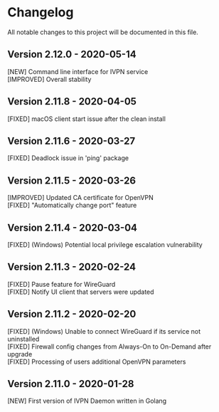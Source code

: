 # Changelog

All notable changes to this project will be documented in this file.

## Version 2.12.0 - 2020-05-14

[NEW] Command line interface for IVPN service  
[IMPROVED] Overall stability  

## Version 2.11.8 - 2020-04-05

[FIXED] macOS client start issue after the clean install

## Version 2.11.6 - 2020-03-27

[FIXED] Deadlock issue in 'ping' package

## Version 2.11.5 - 2020-03-26

[IMPROVED] Updated CA certificate for OpenVPN  
[FIXED] "Automatically change port" feature

## Version 2.11.4 - 2020-03-04

[FIXED] (Windows) Potential local privilege escalation vulnerability

## Version 2.11.3 - 2020-02-24

[FIXED] Pause feature for WireGuard  
[FIXED] Notify UI client that servers were updated

## Version 2.11.2 - 2020-02-20

[FIXED] (Windows) Unable to connect WireGuard if its service not uninstalled  
[FIXED] Firewall config changes from Always-On to On-Demand after upgrade  
[FIXED] Processing of users additional OpenVPN parameters

## Version 2.11.0 - 2020-01-28

[NEW] First version of IVPN Daemon written in Golang  
